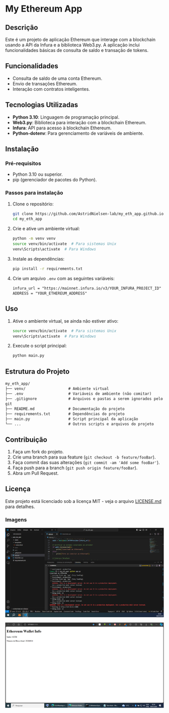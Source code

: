# My Ethereum App

## Descrição

Este é um projeto de aplicação Ethereum que interage com a blockchain usando a API da Infura e a biblioteca Web3.py. A aplicação inclui funcionalidades básicas de consulta de saldo e transação de tokens.

## Funcionalidades

- Consulta de saldo de uma conta Ethereum.
- Envio de transações Ethereum.
- Interação com contratos inteligentes.

## Tecnologias Utilizadas

- **Python 3.10**: Linguagem de programação principal.
- **Web3.py**: Biblioteca para interação com a blockchain Ethereum.
- **Infura**: API para acesso à blockchain Ethereum.
- **Python-dotenv**: Para gerenciamento de variáveis de ambiente.

## Instalação

### Pré-requisitos

- Python 3.10 ou superior.
- pip (gerenciador de pacotes do Python).

### Passos para instalação

1. Clone o repositório:

    ```bash
    git clone https://github.com/AstridNielsen-lab/my_eth_app.github.io.git
    cd my_eth_app
    ```

2. Crie e ative um ambiente virtual:

    ```bash
    python -m venv venv
    source venv/bin/activate  # Para sistemas Unix
    venv\Scripts\activate  # Para Windows
    ```

3. Instale as dependências:

    ```bash
    pip install -r requirements.txt
    ```

4. Crie um arquivo `.env` com as seguintes variáveis:

    ```env
    infura_url = "https://mainnet.infura.io/v3/YOUR_INFURA_PROJECT_ID"
    ADDRESS = "YOUR_ETHEREUM_ADDRESS"
    ```

## Uso

1. Ative o ambiente virtual, se ainda não estiver ativo:

    ```bash
    source venv/bin/activate  # Para sistemas Unix
    venv\Scripts\activate  # Para Windows
    ```

2. Execute o script principal:

    ```bash
    python main.py
    ```

## Estrutura do Projeto

```plaintext
my_eth_app/
├── venv/                   # Ambiente virtual
├── .env                    # Variáveis de ambiente (não comitar)
├── .gitignore              # Arquivos e pastas a serem ignorados pelo git
├── README.md               # Documentação do projeto
├── requirements.txt        # Dependências do projeto
├── main.py                 # Script principal da aplicação
└── ...                     # Outros scripts e arquivos do projeto
```

## Contribuição

1. Faça um fork do projeto.
2. Crie uma branch para sua feature (`git checkout -b feature/fooBar`).
3. Faça commit das suas alterações (`git commit -am 'Add some fooBar'`).
4. Faça push para a branch (`git push origin feature/fooBar`).
5. Abra um Pull Request.

## Licença

Este projeto está licenciado sob a licença MIT - veja o arquivo [LICENSE.md](LICENSE.md) para detalhes.

### Imagens

![Tela](https://raw.githubusercontent.com/AstridNielsen-lab/my_eth_app.github.io/main/Ethereum%20Wallet%20Info%20code.png)

![Código](https://raw.githubusercontent.com/AstridNielsen-lab/my_eth_app.github.io/main/Ethereum%20Wallet%20Info.png)
